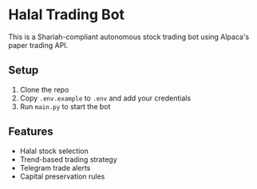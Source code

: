 # Halal Trading Bot

This is a Shariah-compliant autonomous stock trading bot using Alpaca's paper trading API.

## Setup

1. Clone the repo
2. Copy `.env.example` to `.env` and add your credentials
3. Run `main.py` to start the bot

## Features

- Halal stock selection
- Trend-based trading strategy
- Telegram trade alerts
- Capital preservation rules
